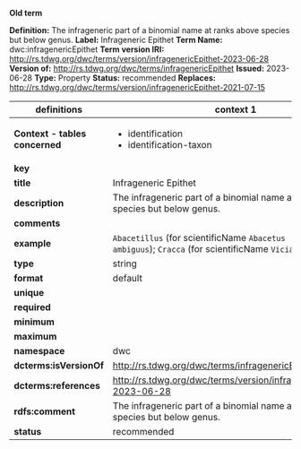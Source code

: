 **Old term**

**Definition:** The infrageneric part of a binomial name at ranks above species but below genus.
**Label:** Infrageneric Epithet
**Term Name:** dwc:infragenericEpithet
**Term version IRI:** http://rs.tdwg.org/dwc/terms/version/infragenericEpithet-2023-06-28
**Version of:** http://rs.tdwg.org/dwc/terms/infragenericEpithet
**Issued:** 2023-06-28
**Type:** Property
**Status:** recommended
**Replaces:** http://rs.tdwg.org/dwc/terms/version/infragenericEpithet-2021-07-15


| definitions | context 1 |
|-|-|
| **Context - tables concerned** | <ul><li>identification</li><li>identification-taxon</li></ul> |
| **key** |  |
| **title** | Infrageneric Epithet |
| **description** | The infrageneric part of a binomial name at ranks above species but below genus. |
| **comments** |  |
| **example** | `Abacetillus` (for scientificName `Abacetus (Abacetillus) ambiguus`); `Cracca` (for scientificName `Vicia sect. Cracca`) |
| **type** | string |
| **format** | default |
| **unique** |  |
| **required** |  |
| **minimum** |  |
| **maximum** |  |
| **namespace** | dwc |
| **dcterms:isVersionOf** | http://rs.tdwg.org/dwc/terms/infragenericEpithet |
| **dcterms:references** | http://rs.tdwg.org/dwc/terms/version/infragenericEpithet-2023-06-28 |
| **rdfs:comment** | The infrageneric part of a binomial name at ranks above species but below genus. |
| **status** | recommended |
